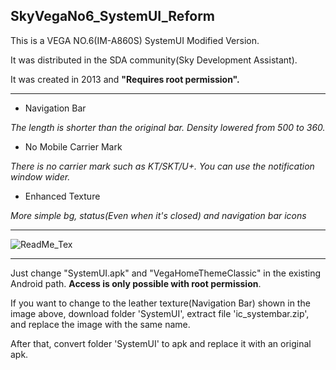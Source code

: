 ## SkyVegaNo6_SystemUI_Reform
This is a VEGA NO.6(IM-A860S) SystemUI Modified Version.

It was distributed in the SDA community(Sky Development Assistant).

It was created in 2013 and **"Requires root permission".**

---
* Navigation Bar

_The length is shorter than the original bar. Density lowered from 500 to 360._

* No Mobile Carrier Mark

_There is no carrier mark such as KT/SKT/U+. You can use the notification window wider._

* Enhanced Texture

_More simple bg, status(Even when it's closed) and navigation bar icons_

---

![ReadMe_Tex](https://github.com/zecube/SkyVegaNo6_SystemUI_Reform/blob/main/ReadMe_Tex.png)

---

Just change "SystemUI.apk" and "VegaHomeThemeClassic" in the existing Android path. **Access is only possible with root permission**.

If you want to change to the leather texture(Navigation Bar) shown in the image above, download folder 'SystemUI', extract file 'ic_systembar.zip', and replace the image with the same name.

After that, convert folder 'SystemUI' to apk and replace it with an original apk.
